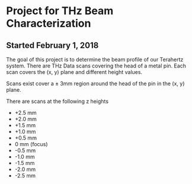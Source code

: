 # Project for THz Beam Characterization

## Started February 1, 2018

The goal of this project is to determine the beam profile of our Terahertz 
system. There are THz Data scans covering the head of a metal pin. Each scan
covers the (x, y) plane and different height values. 

Scans exist cover a $\pm$ 3mm region around the head of the pin in the (x, y) 
plane. 

There are scans at the following z heights
* +2.5 mm
* +2.0 mm
* +1.5 mm
* +1.0 mm
* +0.5 mm
* 0 mm (focus)
* -0.5 mm
* -1.0 mm
* -1.5 mm
* -2.0 mm
* -2.5 mm 